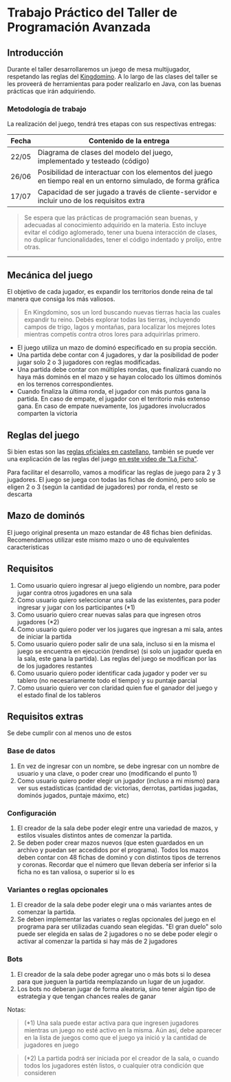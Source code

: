 # Trabajo Práctico del Taller de Programación Avanzada

## Introducción
Durante el taller desarrollaremos un juego de mesa multijugador, respetando las reglas del [Kingdomino](https://www.boardgamegeek.com/boardgame/204583/kingdomino). A lo largo de las clases del taller se les proveerá de herramientas para poder realizarlo en Java, con las buenas prácticas que irán adquiriendo.


### Metodología de trabajo

La realización del juego, tendrá tres etapas con sus respectivas entregas:

| Fecha | Contenido de la entrega                                                                                        |
|-------|----------------------------------------------------------------------------------------------------------------|
| 22/05 | Diagrama de clases del modelo del juego, implementado y testeado (código)                                      |
| 26/06 | Posibilidad de interactuar con los elementos del juego en tiempo real en un entorno simulado, de forma gráfica |
| 17/07 | Capacidad de ser jugado a través de cliente-servidor e incluir uno de los requisitos extra                     |


> Se espera que las prácticas de programación sean buenas, y adecuadas al conocimiento adquirido en la materia.
> Esto incluye evitar el código aglomerado, tener una buena interacción de clases, no duplicar funcionalidades, tener el código indentado y prolijo, entre otras.

---

## Mecánica del juego

El objetivo de cada jugador, es expandir los territorios donde reina de tal manera que consiga los más valiosos.

> En Kingdomino, sos un lord buscando nuevas tierras hacia las cuales expandir tu reino. Debés explorar todas las tierras, incluyendo campos de trigo, lagos y montañas, para localizar los mejores lotes mientras competís contra otros lores para adquirirlas primero.

* El juego utiliza un mazo de dominó especificado en su propia sección.
* Una partida debe contar con 4 jugadores, y dar la posibilidad de poder jugar solo 2 o 3 jugadores con reglas modificadas.
* Una partida debe contar con múltiples rondas, que finalizará cuando no haya más dominós en el mazo y se hayan colocado los últimos dominós en los terrenos correspondientes.
* Cuando finaliza la última ronda, el jugador con más puntos gana la partida. En caso de empate, el jugador con el territorio más extenso gana. En caso de empate nuevamente, los jugadores involucrados comparten la victoria

## Reglas del juego

Si bien estas son las [reglas oficiales en castellano](http://devir.cl/_manuales/blueorange/kingdomino-esp.pdf), también se puede ver una explicación de las reglas del juego [en este video de "La Ficha"](https://www.youtube.com/watch?v=Mr3sXI2vQJY).

Para facilitar el desarrollo, vamos a modificar las reglas de juego para 2 y 3 jugadores.
El juego se juega con todas las fichas de dominó, pero solo se eligen 2 o 3 (según la cantidad de jugadores) por ronda, el resto se descarta


## Mazo de dominós

El juego original presenta un mazo estandar de 48 fichas bien definidas. Recomendamos utilizar este mismo mazo o uno de equivalentes caracteristicas


## Requisitos

1. Como usuario quiero ingresar al juego eligiendo un nombre, para poder jugar contra otros jugadores en una sala
2. Como usuario quiero seleccionar una sala de las existentes, para poder ingresar y jugar con los participantes (*1)
3. Como usuario quiero crear nuevas salas para que ingresen otros jugadores (*2)
4. Como usuario quiero poder ver los jugares que ingresan a mi sala, antes de iniciar la partida
5. Como usuario quiero poder salir de una sala, incluso si en la misma el juego se encuentra en ejecución (rendirse) (si solo un jugador queda en la sala, este gana la partida). Las reglas del juego se modifican por las de los jugadores restantes
6. Como usuario quiero poder identificar cada jugador y poder ver su tablero (no necesariamente todo el tiempo) y su puntaje parcial
7. Como usuario quiero ver con claridad quien fue el ganador del juego y el estado final de los tableros

## Requisitos extras
Se debe cumplir con al menos uno de estos

### Base de datos
1. En vez de ingresar con un nombre, se debe ingresar con un nombre de usuario y una clave, o poder crear uno (modificando el punto 1)
2. Como usuario quiero poder elegir un jugador (incluso a mi mismo) para ver sus estadísticas (cantidad de: victorias, derrotas, partidas jugadas, dominós jugados, puntaje máximo, etc)

### Configuración
1. El creador de la sala debe poder elegir entre una variedad de mazos, y estilos visuales distintos antes de comenzar la partida.
2. Se deben poder crear mazos nuevos (que esten guardados en un archivo y puedan ser accedidos por el programa). Todos los mazos deben contar con 48 fichas de dominó y con distintos tipos de terrenos y coronas. Recordar que el número que llevan debería ser inferior si la ficha no es tan valiosa, o superior si lo es

### Variantes o reglas opcionales
1. El creador de la sala debe poder elegir una o más variantes antes de comenzar la partida.
2. Se deben implementar las variates o reglas opcionales del juego en el programa para ser utilizadas cuando sean elegidas. "El gran duelo" solo puede ser elegida en salas de 2 jugadores o no se debe poder elegir o activar al comenzar la partida si hay más de 2 jugadores

### Bots
1. El creador de la sala debe poder agregar uno o más bots si lo desea para que jueguen la partida reemplazando un lugar de un jugador.
2. Los bots no deberan jugar de forma aleatoria, sino tener algún tipo de estrategia y que tengan chances reales de ganar

Notas:
> (*1) Una sala puede estar activa para que ingresen jugadores mientras un juego no esté activo en la misma. Aún así, debe aparecer en la lista de juegos como que el juego ya inició y la cantidad de jugadores en juego

> (*2) La partida podrá ser iniciada por el creador de la sala, o cuando todos los jugadores estén listos, o cualquier otra condición que consideren
